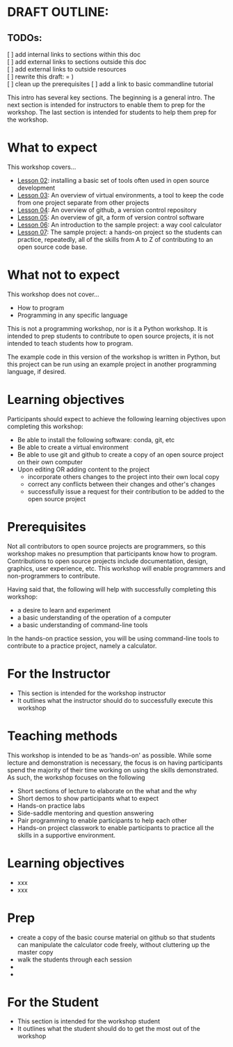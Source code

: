 # DRAFT OUTLINE:

## TODOs:

[ ] add internal links to sections within this doc  
[ ] add external links to sections outside this doc  
[ ] add external links to outside resources  
[ ] rewrite this draft: = )  
[ ] clean up the prerequisites 
[ ] add a link to basic commandline tutorial   

This intro has several key sections. The beginning is a general intro. The next section is intended for instructors to enable them to prep for the workshop. The last section is intended for students to help them prep for the workshop.

# What to expect

This workshop covers...

* [Lesson 02](./lesson_02_tool_installation.md): installing a basic set of tools often used in open source development
* [Lesson 03](./lesson_03_venv_overview.md): An overview of virtual environments, a tool to keep the code from one project separate from other projects
* [Lesson 04](./lesson_04_github_overview.md): An overview of github, a version control repository
* [Lesson 05](./lesson_05_git_overview.md): An overview of git, a form of version control software
* [Lesson 06](./lesson_06_intro_to_the_project.md): An introduction to the sample project: a way cool calculator
* [Lesson 07](./lesson_07_project_hands_on.md): The sample project: a hands-on project so the students can practice, repeatedly, all of the skills from A to Z of contributing to an open source code base.

# What not to expect
This workshop does not cover...

* How to program
* Programming in any specific language

This is not a programming workshop, nor is it a Python workshop. It is intended to prep students to contribute to open source projects, it is not intended to teach students how to program.

The example code in this version of the workshop is written in Python, but this project can be run using an example project in another programming language, if desired. 

# Learning objectives

Participants should expect to achieve the following learning objectives upon completing this workshop:

* Be able to install the following software: conda, git, etc
* Be able to create a virtual environment
* Be able to use git and github to create a copy of an open source project on their own computer
* Upon editing OR adding content to the project
  * incorporate others changes to the project into their own local copy
  * correct any conflicts between their changes and other's changes
  * successfully issue a request for their contribution to be added to the open source project

# Prerequisites

Not all contributors to open source projects are programmers, so this workshop makes no presumption that participants know how to program. Contributions to open source projects include documentation, design, graphics, user experience, etc. This workshop will enable programmers and non-programmers to contribute. 

Having said that, the following will help with successfully completing this workshop:

* a desire to learn and experiment
* a basic understanding of the operation of a computer
* a basic understanding of command-line tools 

In the hands-on practice session, you will be using command-line tools to contribute to a practice project, namely a calculator. 

# For the Instructor

*  This section is intended for the workshop instructor
*  It outlines what the instructor should do to successfully execute this workshop

# Teaching methods

This workshop is intended to be as 'hands-on' as possible. While some lecture and demonstration is necessary, the focus is on having participants spend the majority of their time working on using the skills demonstrated. As such, the workshop focuses on the following

* Short sections of lecture to elaborate on the what and the why
* Short demos to show participants what to expect
* Hands-on practice labs 
* Side-saddle mentoring and question answering
* Pair programming to enable participants to help each other
* Hands-on project classwork to enable participants to practice all the skills in a supportive environment.

# Learning objectives

* xxx
* xxx

# Prep

* create a copy of the basic course material on github so that students can manipulate the calculator code freely, without cluttering up the master copy
* walk the students through each session
* 
* 


# For the Student

* This section is intended for the workshop student
* It outlines what the student should do to get the most out of the workshop

